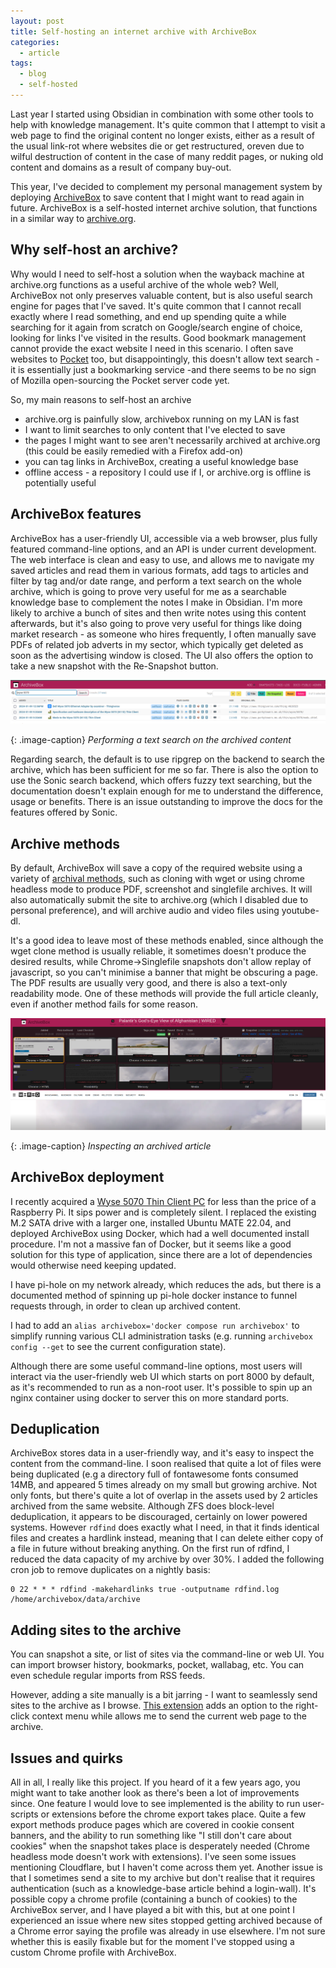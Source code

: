 ```yaml
---
layout: post
title: Self-hosting an internet archive with ArchiveBox
categories:
  - article
tags:
  - blog
  - self-hosted
---
```


Last year I started using Obsidian in combination with some other tools to help with knowledge management. It's quite common that I attempt to visit a web page to find the original content no longer exists, either as a result of the usual link-rot where websites die or get restructured, oreven due to wilful destruction of content in the case of many reddit pages, or nuking old content and domains as a result of company buy-out. 

This year, I've decided to complement my personal management system by deploying [ArchiveBox](https://archivebox.io/) to save content that I might want to read again in future. ArchiveBox is a self-hosted internet archive solution, that functions in a similar way to [archive.org](https://archive.org). 

## Why self-host an archive?

Why would I need to self-host a solution when the wayback machine at archive.org functions as a useful archive of the whole web? Well, ArchiveBox not only preserves valuable content, but is also useful search engine for pages that I've saved. It's quite common that I cannot recall exactly where I read something, and end up spending quite a while searching for it again from scratch on Google/search engine of choice, looking for links I've visited in the results. Good bookmark management cannot provide the exact website I need in this scenario. I often save websites to [Pocket](https://getpocket.com) too, but disappointingly, this doesn't allow text search - it is essentially just a bookmarking service -and there seems to be no sign of Mozilla open-sourcing the Pocket server code yet.

So, my main reasons to self-host an archive
* archive.org is painfully slow, archivebox running on my LAN is fast
* I want to limit searches to only content that I've elected to save
* the pages I might want to see aren't necessarily archived at archive.org (this could be easily remedied with a Firefox add-on)
* you can tag links in ArchiveBox, creating a useful knowledge base
* offline access - a repository I could use if I, or archive.org is offline is potentially useful

## ArchiveBox features

ArchiveBox has a user-friendly UI, accessible via a web browser, plus fully featured command-line options, and an API is under current development. The web interface is clean and easy to use, and allows me to navigate my saved articles and read them in various formats, add tags to articles and filter by tag and/or date range, and perform a text search on the whole archive, which is going to prove very useful for me as a searchable knowledge base to complement the notes I make in Obsidian. I'm more likely to archive a bunch of sites and then write notes using this content afterwards, but it's also going to prove very useful for things like doing market research - as someone who hires frequently, I often manually save PDFs of related job adverts in my sector, which typically get deleted as soon as the advertising window is closed.
The UI also offers the option to take a new snapshot with the Re-Snapshot button.

![](/assets/images/archivebox1.png)

{: .image-caption}
*Performing a text search on the archived content*

Regarding search, the default is to use ripgrep on the backend to search the archive, which has been sufficient for me so far. There is also the option to use the Sonic search backend, which offers fuzzy text searching, but the documentation doesn't explain enough for me to understand the difference, usage or benefits. There is an issue outstanding to improve the docs for the features offered by Sonic.

## Archive methods

By default, ArchiveBox will save a copy of the required website using a variety of [archival methods](https://docs.archivebox.io/en/latest/README.html#output-formats), such as cloning with wget or using chrome headless mode to produce PDF, screenshot and singlefile archives. It will also automatically submit the site to archive.org (which I disabled due to personal preference), and will archive audio and video files using youtube-dl.

It's a good idea to leave most of these methods enabled, since although the wget clone method is usually reliable, it sometimes doesn't produce the desired results, while Chrome->Singlefile snapshots don't allow replay of javascript, so you can't minimise a banner that might be obscuring a page. The PDF results are usually very good, and there is also a text-only readability mode. One of these methods will provide the full article cleanly, even if another method fails for some reason. 

![](/assets/images/archivebox2.png)

{: .image-caption}
*Inspecting an archived article*

## ArchiveBox deployment

I recently acquired a [Wyse 5070 Thin Client PC](https://www.dell.com/en-uk/shop/cty/pdp/spd/wyse-5070-thin-client) for less than the price of a Raspberry Pi. It sips power and is completely silent. I replaced the existing M.2 SATA drive with a larger one, installed Ubuntu MATE 22.04, and deployed ArchiveBox using Docker, which had a well documented install procedure. I'm not a massive fan of Docker, but it seems like a good solution for this type of application, since there are a lot of dependencies would otherwise need keeping updated.

I have pi-hole on my network already, which reduces the ads, but there is a documented method of spinning up pi-hole docker instance to funnel requests through, in order to clean up archived content.

I had to add an `alias archivebox='docker compose run archivebox'` to simplify running various CLI administration tasks (e.g. running `archivebox config --get` to see the current configuration state).

Although there are some useful command-line options, most users will interact via the user-friendly web UI which starts on port 8000 by default, as it's recommended to run as a non-root user. It's possible to spin up an nginx container using docker to server this on more standard ports. 

## Deduplication

ArchiveBox stores data in a user-friendly way, and it's easy to inspect the content from the command-line. I soon realised that quite a lot of files were being duplicated (e.g a directory full of fontawesome fonts consumed 14MB, and appeared 5 times already on my small but growing archive. Not only fonts, but there's quite a lot of overlap in the assets used by 2 articles archived from the same website. Although ZFS does block-level deduplication, it appears to be discouraged, certainly on lower powered systems. However `rdfind` does exactly what I need, in that it finds identical files and creates a hardlink instead, meaning that I can delete either copy of a file in future without breaking anything. On the first run of rdfind, I reduced the data capacity of my archive by over 30%. I added the following cron job to remove duplicates on a nightly basis:

```
0 22 * * * rdfind -makehardlinks true -outputname rdfind.log /home/archivebox/data/archive 
```

## Adding sites to the archive

You can snapshot a site, or list of sites via the command-line or web UI. You can import browser history, bookmarks, pocket, wallabag, etc. You can even schedule regular imports from RSS feeds. 

However, adding a site manually is a bit jarring - I want to seamlessly send sites to the archive as I browse. [This extension](https://addons.mozilla.org/en-US/firefox/addon/archivebox-exporter/) adds an option to the right-click context menu while allows me to send the current web page to the archive.

## Issues and quirks

All in all, I really like this project. If you heard of it a few years ago, you might want to take another look as there's been a lot of improvements since. One feature I would love to see implemented is the ability to run user-scripts or extensions before the chrome export takes place. Quite a few export methods produce pages which are covered in cookie consent banners, and the ability to run something like "I still don't care about cookies" when the snapshot takes place is desperately needed (Chrome headless mode doesn't work with extensions). I've seen some issues mentioning Cloudflare, but I haven't come across them yet.
Another issue is that I sometimes send a site to my archive but don't realise that it requires authentication (such as a knowledge-base article behind a login-wall). It's possible copy a chrome profile (containing a bunch of cookies) to the ArchiveBox server, and I have played a bit with this, but at one point I experienced an issue where new sites stopped getting archived because of a Chrome error saying the profile was already in use elsewhere. I'm not sure whether this is easily fixable but for the moment I've stopped using a custom Chrome profile with ArchiveBox.
